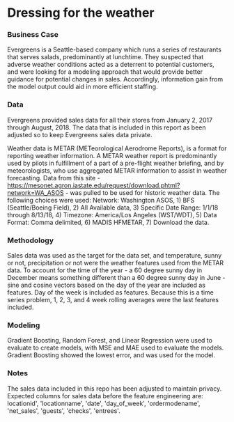 # Dressing for the weather

### Business Case

Evergreens is a Seattle-based company which runs a series of restaurants that serves salads, predominantly at lunchtime. They suspected that adverse weather conditions acted as a deterrent to potential customers, and were looking for a modeling approach that would provide better guidance for potential changes in sales. Accordingly, information gain from the model output could aid in more efficient staffing.


### Data

Evergreens provided sales data for all their stores from January 2, 2017 through August, 2018. The data that is included in this report as been adjusted so to keep Evergreens sales data private.

Weather data is METAR (METeorological Aerodrome Reports), is a format for reporting weather information. A METAR weather report is predominantly used by pilots in fulfillment of a part of a pre-flight weather briefing, and by meteorologists, who use aggregated METAR information to assist in weather forecasting. Data from this site - https://mesonet.agron.iastate.edu/request/download.phtml?network=WA_ASOS - was pulled to be used for historic weather data. The following choices were used: Network: Washington ASOS, 1) BFS (Seattle/Boeing Field), 2) All Available data, 3) Specific Date Range: 1/1/18 through 8/13/18, 4) Timezone: America/Los Angeles (WST/WDT), 5) Data Format: Comma delimited, 6) MADIS HFMETAR, 7) Download the data.


### Methodology

Sales data was used as the target for the data set, and temperature, sunny or not, precipitation or not were the weather features used from the METAR data. To account for the time of the year - a 60 degree sunny day in December means something different than a 60 degree sunny day in June - sine and cosine vectors based on the day of the year are included as features. Day of the week is included as features. Because this is a time series problem, 1, 2, 3, and 4 week rolling averages were the last features included.


### Modeling

Gradient Boosting, Random Forest, and Linear Regression were used to evaluate to create models, with MSE and MAE used to evaluate the models. Gradient Boosting showed the lowest error, and was used for the model.


### Notes 

The sales data included in this repo has been adjusted to maintain privacy. Expected columns for sales data before the feature engineering are: locationid', 'locationname', 'date', 'day_of_week', 'ordermodename', 'net_sales', 'guests', 'checks', 'entrees'.

